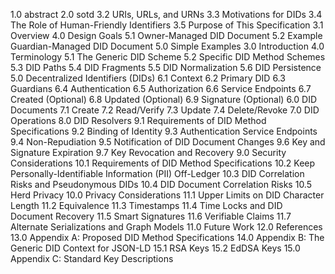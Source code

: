 1.0 	 abstract
2.0 	 sotd
3.2 	 URIs, URLs, and URNs
3.3 	 Motivations for DIDs
3.4 	 The Role of Human-Friendly Identifiers
3.5 	 Purpose of This Specification
3.1 	 Overview
4.0 	 Design Goals
5.1 	 Owner-Managed DID Document
5.2 	 Example Guardian-Managed DID Document
5.0 	 Simple Examples
3.0 	 Introduction
4.0 	 Terminology
5.1 	 The Generic DID Scheme
5.2 	 Specific DID Method Schemes
5.3 	 DID Paths
5.4 	 DID Fragments
5.5 	 DID Normalization
5.6 	 DID Persistence
5.0 	 Decentralized Identifiers (DIDs)
6.1 	 Context
6.2 	 Primary DID
6.3 	 Guardians
6.4 	 Authentication
6.5 	 Authorization
6.6 	 Service Endpoints
6.7 	 Created (Optional)
6.8 	 Updated (Optional)
6.9 	 Signature (Optional)
6.0 	 DID Documents
7.1 	 Create
7.2 	 Read/Verify
7.3 	 Update
7.4 	 Delete/Revoke
7.0 	 DID Operations
8.0 	 DID Resolvers
9.1 	 Requirements of DID Method Specifications
9.2 	 Binding of Identity
9.3 	 Authentication Service Endpoints
9.4 	 Non-Repudiation
9.5 	 Notification of DID Document Changes
9.6 	 Key and Signature Expiration
9.7 	 Key Revocation and Recovery
9.0 	 Security Considerations
10.1 	 Requirements of DID Method Specifications
10.2 	 Keep Personally-Identifiable Information (PII) Off-Ledger
10.3 	 DID Correlation Risks and Pseudonymous DIDs
10.4 	 DID Document Correlation Risks
10.5 	 Herd Privacy
10.0 	 Privacy Considerations
11.1 	 Upper Limits on DID Character Length
11.2 	 Equivalence
11.3 	 Timestamps
11.4 	 Time Locks and DID Document Recovery
11.5 	 Smart Signatures
11.6 	 Verifiable Claims
11.7 	 Alternate Serializations and Graph Models
11.0 	 Future Work
12.0 	 References
13.0 	 Appendix A: Proposed DID Method Specifications
14.0 	 Appendix B: The Generic DID Context for JSON-LD
15.1 	 RSA Keys
15.2 	 EdDSA Keys
15.0 	 Appendix C: Standard Key Descriptions
